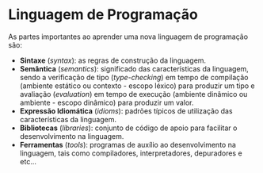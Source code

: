 # Linguagem de Programação

As partes importantes ao aprender uma nova linguagem de programação são:

* **Sintaxe** \(_syntax_\): as regras de construção da linguagem.
* **Semântica** \(_semantics_\): significado das características da linguagem, sendo a verificação de tipo \(_type-checking_\) em tempo de compilação \(ambiente estático ou contexto - escopo léxico\) para produzir um tipo e avaliação \(_evaluation_\) em tempo de execução \(ambiente dinâmico ou ambiente - escopo dinâmico\) para produzir um valor.
* **Expressão Idiomática** \(_idioms_\): padrões típicos de utilização das características da linguagem.
* **Bibliotecas** \(_libraries_\): conjunto de código de apoio para facilitar o desenvolvimento na linguagem.
* **Ferramentas** \(_tools_\): programas de auxílio ao desenvolvimento na linguagem, tais como compiladores, interpretadores, depuradores e etc...

